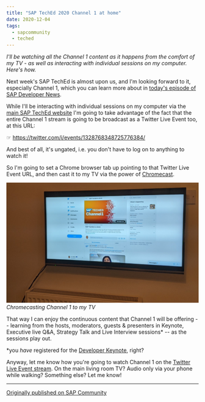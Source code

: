 ```yaml
---
title: "SAP TechEd 2020 Channel 1 at home"
date: 2020-12-04
tags:
  - sapcommunity
  - teched
---
```

*I'll be watching all the Channel 1 content as it happens from the
comfort of my TV - as well as interacting with individual sessions on my
computer. Here's how.*

Next week's SAP TechEd is almost upon us, and I'm looking forward to
it, especially Channel 1, which you can learn more about in [today's
episode of SAP Developer
News](https://www.youtube.com/watch?v=oasv3iBwyqc).

While I'll be interacting with individual sessions on my computer via
the [main SAP TechEd
website](https://pages.sapteched.com/sap/sapteched2020/index) I'm going
to take advantage of the fact that the entire Channel 1 stream is going
to be broadcast as a Twitter Live Event too, at this URL:

☞ <https://twitter.com/i/events/1328768348725776384/>

And best of all, it's ungated, i.e. you don't have to log on to
anything to watch it!

So I'm going to set a Chrome browser tab up pointing to that Twitter
Live Event URL, and then cast it to my TV via the power of
[Chromecast](https://store.google.com/gb/product/chromecast).

![](/images/2020/12/Screen-Shot-2020-12-04-at-07.08.24.png)
_Chromecasting Channel 1 to my TV_

That way I can enjoy the continuous content that Channel 1 will be
offering \-- learning from the hosts, moderators, guests & presenters in
Keynote, Executive live Q&A, Strategy Talk and Live Interview
sessions\* \-- as the sessions play out.

\*you *have* registered for the [Developer
Keynote](/blog/posts/2020/11/19/sap-teched-developer-keynote-dk100-the-story/),
right?

Anyway, let me know how you're going to watch Channel 1 on the [Twitter
Live Event stream](https://twitter.com/i/events/1328768348725776384/).
On the main living room TV? Audio only via your phone while walking?
Something else? Let me know!

---

[Originally published on SAP Community](https://community.sap.com/t5/sap-teched-blog-posts/sap-teched-2020-channel-1-at-home/ba-p/13486916)
